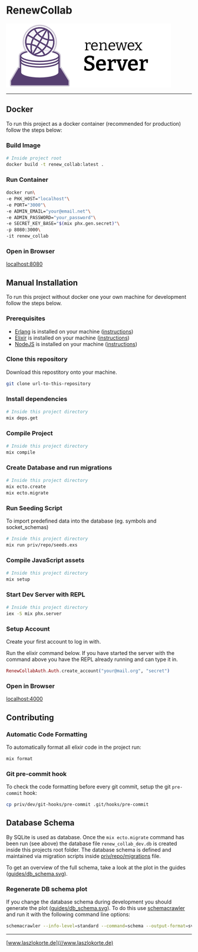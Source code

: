 # RenewCollab

![Logo](./guides/images/logo.png)

---

## Docker

To run this project as a docker container (recommended for production) follow the steps below:

### Build Image

```sh
# Inside project root
docker build -t renew_collab:latest .
```

### Run Container

```sh 
docker run\
-e PHX_HOST="localhost"\
-e PORT="3000"\
-e ADMIN_EMAIL="your@email.net"\
-e ADMIN_PASSWORD="your_password"\
-e SECRET_KEY_BASE="$(mix phx.gen.secret)"\
-p 8080:3000\
-it renew_collab
```

### Open in Browser

[localhost:8080](http://localhost:8080)

## Manual Installation

To run this project without docker one your own machine for development follow the steps below.

### Prerequisites

* [Erlang](https://www.erlang.org/) is installed on your machine ([instructions](https://www.erlang.org/downloads))
* [Elixir](https://elixir-lang.org/) is installed on your machine ([instructions](https://elixir-lang.org/install.html))
* [NodeJS](https://nodejs.org/en) is installed on your machine ([instructions](https://nodejs.org/en/download/prebuilt-installer))

### Clone this repository

Download this repostitory onto your machine.

```sh
git clone url-to-this-repository
```

### Install dependencies

```sh
# Inside this project directory
mix deps.get
``` 

### Compile Project

```sh
# Inside this project directory
mix compile
``` 

### Create Database and run migrations

```sh
# Inside this project directory
mix ecto.create
mix ecto.migrate
```

### Run Seeding Script

To import predefined data into the database (eg. symbols and socket_schemas)

```sh
# Inside this project directory
mix run priv/repo/seeds.exs
```

### Compile JavaScript assets

```sh
# Inside this project directory
mix setup
```

### Start Dev Server with REPL

```sh
# Inside this project directory
iex -S mix phx.server
```

### Setup Account

Create your first account to log in with.

Run the elixir command below. If you have started the server with the command above you have the REPL already running and can type it in.

```ex
RenewCollabAuth.Auth.create_account("your@mail.org", "secret")
```

### Open in Browser

[localhost:4000](http://localhost:4000)

## Contributing

### Automatic Code Formatting

To automatically format all elixir code in the project run:

```sh
mix format
```

### Git pre-commit hook

To check the code formatting before every git commit, setup the git `pre-commit` hook:

```sh
cp priv/dev/git-hooks/pre-commit .git/hooks/pre-commit
```

## Database Schema

By SQLite is used as database. Once the `mix ecto.migrate` command has been run (see above) the database file `renew_collab_dev.db` is created inside this projects root folder. The database schema is defined and maintained via migration scripts inside [priv/repo/migrations](./priv/repo/migrations) file.

To get an overview of the full schema, take a look at the plot in the guides ([guides/db_schema.svg](./guides/db_schema.svg)).

### Regenerate DB schema plot

If you change the database schema during development you should generate the plot ([guides/db_schema.svg](./guides/db_schema.svg)). To do this use [schemacrawler](https://www.schemacrawler.com) and run it with the following command line options:

```sh
schemacrawler --info-level=standard --command=schema --output-format=svg --portable-names --server sqlite --database ./renew_collab_dev.db --output-file=guides/db_schema.svg
```

---

[www.laszlokorte.de](//www.laszlokorte.de)